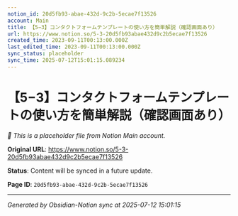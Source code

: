 ```yaml
---
notion_id: 20d5fb93-abae-432d-9c2b-5ecae7f13526
account: Main
title: 【5−3】コンタクトフォームテンプレートの使い方を簡単解説（確認画面あり）
url: https://www.notion.so/5-3-20d5fb93abae432d9c2b5ecae7f13526
created_time: 2023-09-11T00:13:00.000Z
last_edited_time: 2023-09-11T00:13:00.000Z
sync_status: placeholder
sync_time: 2025-07-12T15:01:15.089234
---
```


# 【5−3】コンタクトフォームテンプレートの使い方を簡単解説（確認画面あり）

*🔄 This is a placeholder file from Notion Main account.*

**Original URL**: https://www.notion.so/5-3-20d5fb93abae432d9c2b5ecae7f13526

**Status**: Content will be synced in a future update.

**Page ID**: `20d5fb93-abae-432d-9c2b-5ecae7f13526`

---

*Generated by Obsidian-Notion sync at 2025-07-12 15:01:15*

